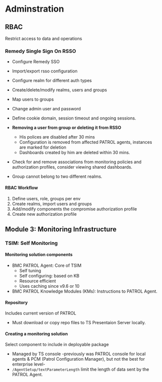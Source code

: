 # Adminstration
## RBAC
Restrict access to data and operations
### Remedy Single Sign On RSSO
- Configure Remedy SSO
- Import/export rsso configuration
- Configure realm for different auth types
- Create/delete/modify realms, users and groups
- Map users to groups
- Change admin user and password
- Define cookie domain, session timeout and ongoing sessions.


- **Removing a user from group or deleting it from RSSO**
    - His polices are disabled after 30 mins
    - Configuration is removed from affected PATROL agents, instances are marked for deletion
    - Dashboards created by him are deleted within 30 mins.
- Check for and remove associations from monitoring policies and authorization profiles, consider viewing shared dashboards.

- Group cannot belong to two different realms.
 
#### RBAC Workflow
1. Define users, role, groups per env
2. Create realms, import users and groups
3. Add/modify components the compromise authorization profile
4. Create new authorization profile

## Module 3: Monitoring Infrastructure
### TSIM: Self Monitoring
#### Monitoring solution components
- BMC PATROL Agent: Core of TSIM 
    - Self tuning
    - Self configuring: based on KB
    - Resource efficient
    - Uses caching since v9.6 or 10
- BMC PATROL Knowledge Modules (KMs): Instructions to PATROL Agent.

#### Repository 
Includes current version of PATROL
- Must download or copy repo files to TS Presentaion Server locally.

#### Creating a monitoring solution
Select component to include in deployable package
- Managed by TS console -previously was PATROL console for local agents & PCM (Patrol Configuration Manager), but not the best for enterprise level-
- `/AgentSetup/textParameterLength` limit the length of data sent by the PATROL Agent.